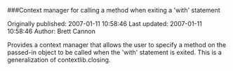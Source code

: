 ###Context manager for calling a method when exiting a 'with' statement

Originally published: 2007-01-11 10:58:46
Last updated: 2007-01-11 10:58:46
Author: Brett Cannon

Provides a context manager that allows the user to specify a method on the passed-in object to be called when the 'with' statement is exited.  This is a generalization of contextlib.closing.